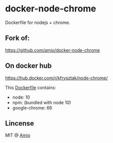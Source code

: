 # docker-node-chrome

Dockerfile for nodejs + chrome.

## Fork of:
https://github.com/amio/docker-node-chrome

## On docker hub

https://hub.docker.com/r/kfrysztak/node-chrome/

This [Dockerfile](/Dockerfile) contains:

- node: 10
- npm: (bundled with node 10)
- google-chrome: 66

## Lincense

MIT @ [Amio](https://github.com/amio)
